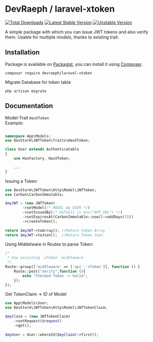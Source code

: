 # DevRaeph / laravel-xtoken
[![Total Downloads]](https://packagist.org/packages/devraeph/laravel-xtoken)
[![Latest Stable Version]](https://packagist.org/packages/devraeph/laravel-xtoken)
[![Unstable Version]](https://packagist.org/packages/devraeph/laravel-xtoken)

A simple package with which you can issue JWT tokens 
and also verify them. Usable for multiple models, thanks to existing trait.

## Installation

Package is available on [Packagist](https://packagist.org/packages/devraeph/laravel-xtoken),
you can install it using [Composer](https://getcomposer.org).

```shell
composer require devraeph/laravel-xtoken
```

Migrate Database for token table
```shell
php artisan migrate
```

## Documentation

Model-Trait `HasXToken` <br>
Example: <br>
```php

namespace App\Models;
use DevStorm\JWTToken\Traits\HasXToken;

class User extends Authenticatable
{
    use HasFactory, HasXToken;

    ...
}
```

Issuing a Token:<br>
```php
use DevStorm\JWTToken\Http\Model\JWTToken;
use Carbon\CarbonImmutable;

$myJWT = (new JWTToken)
        ->setModel(/* MODEL eg USER */)
        ->setIssuedBy(/* Default is env("APP_URL") */)
        ->setExpiresAt(CarbonImmutable::now()->addDays(15))
        ->createToken();
        
return $myJWT->toArray(); //Return Token Array
return $myJWT->toJson();  //Return Token Json
```

Using Middelware in Routes to parse Token:<br>
```php
/*
 * Use exsisting `xToken` middleware
 */
Route::group(['middleware' => ['api','xToken']], function () {
    Route::post("verify",function (){
        echo "Checked Token -> Valid";
    });
});
```

Get TokenClaim -> ID of Model
```php
use App\Models\User;
use DevStorm\JWTToken\Http\Model\JWTTokenClaim;

$myClaim = (new JWTTokenClaim)
    ->setRequest($request)
    ->get();
    
$myUser = User::whereId($myClaim)->first();
```

[Total Downloads]: https://img.shields.io/packagist/dt/devraeph/laravel-xtoken.svg?style=flat-square
[Latest Stable Version]: https://img.shields.io/packagist/v/devraeph/laravel-xtoken.svg?style=flat-square
[Unstable Version]: https://img.shields.io/packagist/vpre/devraeph/laravel-xtoken.svg?style=flat-square
